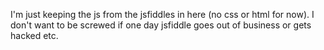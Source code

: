I'm just keeping the js from the jsfiddles in here (no css or html for now). I don't want to be 
screwed if one day jsfiddle goes out of business or gets hacked etc.
